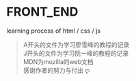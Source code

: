 # FRONT_END
learning process of html / css / js<br>
>A开头的文件为学习廖雪峰的教程的记录   <br>
>J开头的文件为学习阮一峰的教程的记录   <br>
>MDN为mozilla的web文档 <br>
感谢作者的努力与付出 ღ
